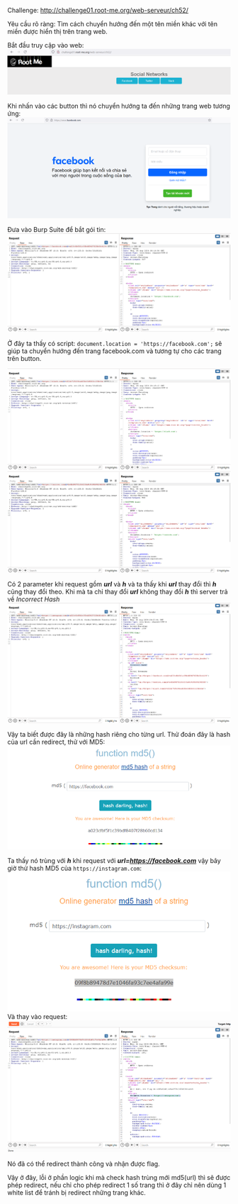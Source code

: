 Challenge: http://challenge01.root-me.org/web-serveur/ch52/

Yêu cầu rõ ràng: Tìm cách chuyển hướng đến một tên miền khác với tên miền được hiển thị trên trang web.

Bắt đầu truy cập vào web: 
![alt text](image.png)

Khi nhấn vào các button thì nó chuyển hướng ta đến những trang web tương ứng: 
![alt text](image-1.png)

Đưa vào Burp Suite để bắt gói tin: 
![alt text](image-2.png)

Ở đây ta thấy có script: `document.location = 'https://facebook.com';` sẽ giúp ta chuyển hướng đến trang facebook.com và tương tự cho các trang trên button. 

![alt text](image-3.png)
![alt text](image-4.png)

Có 2 parameter khi request gồm ***url*** và ***h*** và ta thấy khi ***url*** thay đổi thì ***h*** cũng thay đổi theo. Khi mà ta chỉ thay đổi ***url*** không thay đổi ***h*** thì server trả về *Incorrect Hash*
![alt text](image-5.png)

Vậy ta biết được đây là những hash riêng cho từng url. Thử đoán đây là hash của url cần redirect, thử với MD5: 
![alt text](image-6.png) 

Ta thấy nó trùng với ***h*** khi request với ***url=https://facebook.com*** vậy bây giờ thử hash MD5 của `https://instagram.com`:
![alt text](image-7.png) 
Và thay vào request: 
![alt text](image-8.png)

Nó đã có thể redirect thành công và nhận được flag. 

Vậy ở đây, lỗi ở phần logic khi mà check hash trùng mới md5(url) thì sẽ được phép redirect, nếu chỉ cho phép redirect 1 số trang thì ở đây chỉ nên dùng 1 white list để tránh bị redirect những trang khác. 
